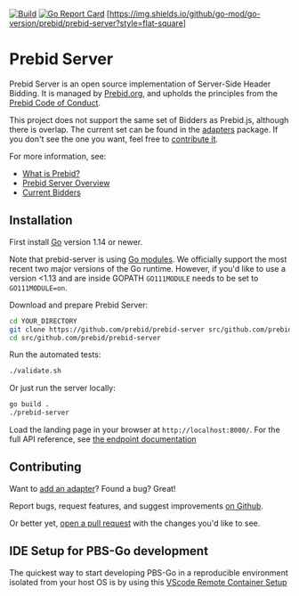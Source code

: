 [![Build](https://img.shields.io/github/workflow/status/prebid/prebid-server/Validate/master?style=flat-square)](https://github.com/prebid/prebid-server/actions/workflows/validate.yml)
[![Go Report Card](https://goreportcard.com/badge/github.com/prebid/prebid-server?style=flat-square)](https://goreportcard.com/report/github.com/prebid/prebid-server)
[https://img.shields.io/github/go-mod/go-version/prebid/prebid-server?style=flat-square]

# Prebid Server

Prebid Server is an open source implementation of Server-Side Header Bidding.
It is managed by [Prebid.org](http://prebid.org/overview/what-is-prebid-org.html),
and upholds the principles from the [Prebid Code of Conduct](http://prebid.org/wrapper_code_of_conduct.html).

This project does not support the same set of Bidders as Prebid.js, although there is overlap.
The current set can be found in the [adapters](./adapters) package. If you don't see the one you want, feel free to [contribute it](https://docs.prebid.org/prebid-server/developers/add-new-bidder-go.html).

For more information, see:

- [What is Prebid?](https://prebid.org/overview/intro.html)
- [Prebid Server Overview](https://docs.prebid.org/prebid-server/overview/prebid-server-overview.html)
- [Current Bidders](http://prebid.org/dev-docs/pbs-bidders.html)

## Installation

First install [Go](https://golang.org/doc/install) version 1.14 or newer.

Note that prebid-server is using [Go modules](https://blog.golang.org/using-go-modules).
We officially support the most recent two major versions of the Go runtime. However, if you'd like to use a version <1.13 and are inside GOPATH `GO111MODULE` needs to be set to `GO111MODULE=on`.

Download and prepare Prebid Server:

```bash
cd YOUR_DIRECTORY
git clone https://github.com/prebid/prebid-server src/github.com/prebid/prebid-server
cd src/github.com/prebid/prebid-server
```

Run the automated tests:

```bash
./validate.sh
```

Or just run the server locally:

```bash
go build .
./prebid-server
```

Load the landing page in your browser at `http://localhost:8000/`.
For the full API reference, see [the endpoint documentation](https://docs.prebid.org/prebid-server/endpoints/pbs-endpoint-overview.html)


## Contributing

Want to [add an adapter](https://docs.prebid.org/prebid-server/developers/add-new-bidder-go.html)? Found a bug? Great!

Report bugs, request features, and suggest improvements [on Github](https://github.com/prebid/prebid-server/issues).

Or better yet, [open a pull request](https://github.com/prebid/prebid-server/compare) with the changes you'd like to see.

## IDE Setup for PBS-Go development

The quickest way to start developing PBS-Go in a reproducible environment isolated from your host OS
is by using this [VScode Remote Container Setup](devcontainer.md)
